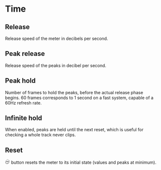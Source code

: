 # Time

## Release
Release speed of the meter in decibels per second.

## Peak release
Release speed of the peaks in decibel per second.

## Peak hold
Number of frames to hold the peaks, before the actual release phase begins. 
60 frames corresponds to 1 second on a fast system, capable of a 60Hz refresh rate.

## Infinite hold
When enabled, peaks are held until the next reset, which is useful for checking a whole track never clips.

## Reset
![](include/Refresh.png) button resets the meter to its initial state (values and peaks at minimum).


